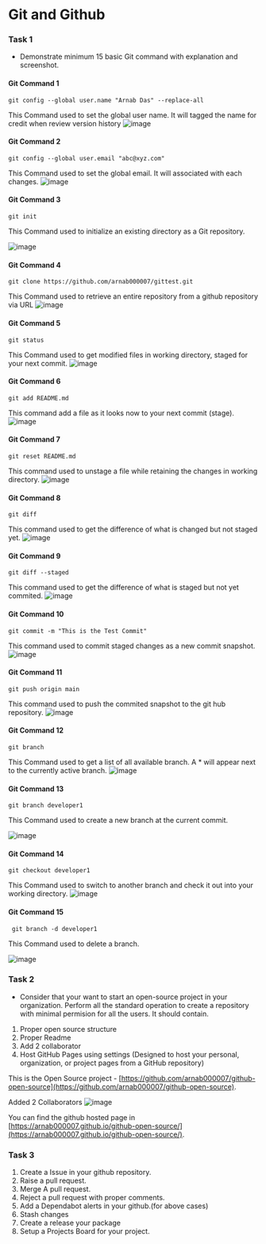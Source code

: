 # Git and Github 

### Task 1
- Demonstrate minimum 15 basic Git command with explanation and screenshot.

#### Git Command 1
```
git config --global user.name "Arnab Das" --replace-all
```
This Command used to set the global user name. It will tagged the name for credit when review version history
![image](https://user-images.githubusercontent.com/70307607/195248932-601ad933-dcef-48c3-8409-ebba31c92e43.png)

#### Git Command 2
```
git config --global user.email "abc@xyz.com"
```
This Command used to set the global email. It will associated with each changes.
![image](https://user-images.githubusercontent.com/70307607/195249000-69226994-dfde-464b-bd04-2f9b71aa7ac4.png)

#### Git Command 3
```
git init
```
This Command used to initialize an existing directory as a Git repository. 

![image](https://user-images.githubusercontent.com/70307607/195249816-ededb54d-3d45-4fda-8ab8-34b99dd0df6b.png)

#### Git Command 4
```
git clone https://github.com/arnab000007/gittest.git
```
This Command used to retrieve an entire repository from a github repository via URL
![image](https://user-images.githubusercontent.com/70307607/195250132-d69f9642-9ac6-43d5-949f-082522b0e6d6.png)

#### Git Command 5
```
git status
```
This Command used to get modified files in working directory, staged for your next commit.
![image](https://user-images.githubusercontent.com/70307607/195250358-8586bbf6-bfa3-42b2-90b1-497cd20c4a63.png)

#### Git Command 6
```
git add README.md
```
This command add a file as it looks now to your next commit (stage).
![image](https://user-images.githubusercontent.com/70307607/195250617-91c41460-0c16-435b-a71f-551dbb004cb7.png)

#### Git Command 7
```
git reset README.md
```
This command used to unstage a file while retaining the changes in working directory.
![image](https://user-images.githubusercontent.com/70307607/195250965-9bee069c-0fd2-43f3-9b27-6e2e058c89ea.png)


#### Git Command 8
```
git diff
```
This command used to get the difference of what is changed but not staged yet.
![image](https://user-images.githubusercontent.com/70307607/195251337-61c20228-21da-4c7a-8222-64116e281753.png)

#### Git Command 9
```
git diff --staged
```
This command used to get the difference of what is staged but not yet commited.
![image](https://user-images.githubusercontent.com/70307607/195251590-b33f6c5e-4dba-407c-b523-534550ce80a0.png)

#### Git Command 10
```
git commit -m "This is the Test Commit"
```
This command used to commit staged changes as a new commit snapshot.
![image](https://user-images.githubusercontent.com/70307607/195251933-186f7eee-871b-494c-9643-d1761a664798.png)

#### Git Command 11
```
git push origin main 
```
This command used to push the commited snapshot to the git hub repository.
![image](https://user-images.githubusercontent.com/70307607/195252329-ec0aae69-a84b-45d4-a85d-449d73e804b4.png)

#### Git Command 12
```
git branch
```
This Command used to get a list of all available branch. A * will appear next to the currently active branch.
![image](https://user-images.githubusercontent.com/70307607/195253981-2c879975-b194-4d47-9d83-f80470dafa91.png)



#### Git Command 13
```
git branch developer1 
```
This Command used to create a new branch at the current commit.

![image](https://user-images.githubusercontent.com/70307607/195254118-850dba67-7dcf-4cf3-a644-a2bc4692c514.png)

#### Git Command 14
```
git checkout developer1
```
This Command used to switch to another branch and check it out into your working directory.
![image](https://user-images.githubusercontent.com/70307607/195254958-74b326d2-edb8-4753-bc84-03b0f3adddc0.png)


#### Git Command 15
```
 git branch -d developer1
```
This Command used to delete a branch.

![image](https://user-images.githubusercontent.com/70307607/195255269-eb0eaacf-8bbf-4fa3-ae74-795329c52ec3.png)


### Task 2 
- Consider that your want to start an open-source project in your organization. Perform all the standard operation to create a repository with minimal permision for all the users. It should contain.
1. Proper open source structure 
2. Proper Readme
3. Add 2 collaborator 
4. Host GitHub Pages using settings (Designed to host your personal, organization, or project pages from a GitHub repository)

This is the Open Source project - [https://github.com/arnab000007/github-open-source](https://github.com/arnab000007/github-open-source).

Added 2 Collaborators
![image](https://user-images.githubusercontent.com/70307607/196086490-4ce796dd-a03c-4cbc-a7b6-d4167712a70c.png)

You can find the github hosted page in [https://arnab000007.github.io/github-open-source/](https://arnab000007.github.io/github-open-source/).


### Task 3 
1. Create a Issue in your github repository.
2. Raise a pull request.
3. Merge A pull request.
4. Reject a pull request with proper comments.
5. Add a Dependabot alerts in your github.(for above cases)
6. Stash changes
7. Create a release your package
8. Setup a Projects Board for your project.
